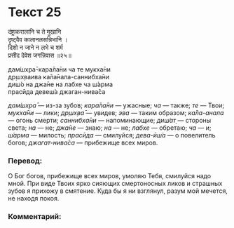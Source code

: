 # Текст 25

दंष्ट्राकरालानि च ते मुखानि  
दृष्ट्वैव कालानलसन्निभानि ।  
दिशो न जाने न लभे च शर्म  
प्रसीद देवेश जगन्निवास ॥२५॥

дам̇шх̣ра̄-кара̄ла̄ни ча те мукха̄ни  
др̣шх̣ваива ка̄ла̄нала-саннибха̄ни  
диш́о на джа̄не на лабхе ча ш́арма  
прасӣда девеш́а джаган-нива̄са

_дам̇шх̣ра̄_ — из-за зубов; _кара̄ла̄ни_ — ужасные; _ча_ — также; _те_ — Твои; _мукха̄ни_ — лики; _др̣шх̣ва̄_ — увидев; _эва_ — таким образом; _ка̄ла-анала_ — огонь смерти; _саннибха̄ни_ — напоминающие; _диш́ат̣_ — стороны света; _на_ — не; _джа̄не_ — знаю; _на_ — не; _лабхе_ — обретаю; _ча_ — и; _ш́арма_ — милость; _прасӣда_ — смилуйся; _дева-ӣш́а_ — о повелитель богов; _джагат-нива̄са_ — прибежище всех миров.

### Перевод:

О Бог богов, прибежище всех миров, умоляю Тебя, смилуйся надо мной. При виде Твоих ярко сияющих смертоносных ликов и страшных зубов я прихожу в смятение. Куда бы я ни взглянул, разум мой мечется, не находя покоя.

### Комментарий:

